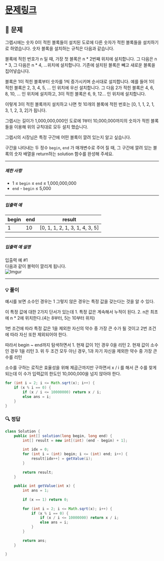 # [문제링크](https://school.programmers.co.kr/learn/courses/30/lessons/12923)

## 📝 문제

그렙시에는 숫자 0이 적힌 블록들이 설치된 도로에 다른 숫자가 적힌 블록들을 설치하기로 하였습니다. 숫자 블록을 설치하는 규칙은 다음과 같습니다.

블록에 적힌 번호가 n 일 때, 가장 첫 블록은 n * 2번째 위치에 설치합니다. 그 다음은 n * 3, 그 다음은 n * 4, ...위치에 설치합니다. 기존에 설치된 블록은 빼고 새로운 블록을 집어넣습니다.

블록은 1이 적힌 블록부터 숫자를 1씩 증가시키며 순서대로 설치합니다. 예를 들어 1이 적힌 블록은 2, 3, 4, 5, ... 인 위치에 우선 설치합니다. 그 다음 2가 적힌 블록은 4, 6, 8, 10, ... 인 위치에 설치하고, 3이 적힌 블록은 6, 9, 12... 인 위치에 설치합니다.

이렇게 3이 적힌 블록까지 설치하고 나면 첫 10개의 블록에 적힌 번호는 [0, 1, 1, 2, 1, 3, 1, 2, 3, 2]가 됩니다.

그렙시는 길이가 1,000,000,000인 도로에 1부터 10,000,000까지의 숫자가 적힌 블록들을 이용해 위의 규칙대로 모두 설치 했습니다.

그렙시의 시장님은 특정 구간에 어떤 블록이 깔려 있는지 알고 싶습니다.

구간을 나타내는 두 정수 `begin`, `end` 가 매개변수로 주어 질 때, 그 구간에 깔려 있는 블록의 숫자 배열을 return하는 solution 함수를 완성해 주세요.

---

##### 제한 사항

- 1 ≤ `begin` ≤ `end` ≤ 1,000,000,000
- `end` - `begin` ≤ 5,000

---

##### 입출력 예

|begin|end|result|
|---|---|---|
|1|10|[0, 1, 1, 2, 1, 3, 1, 4, 3, 5]|

---

##### 입출력 예 설명

입출력 예 #1  
다음과 같이 블럭이 깔리게 됩니다.  
![Imgur](https://i.imgur.com/OnAE846.png?1)

---

### 💡 풀이

예시를 보면 소수인 경우는 1 그렇지 않은 경우는 특정 값을 갖는다는 것을 알 수 있다.

이 특정 값에 대한 2가지 단서가 있는데
	1. 특정 값은 계속해서 누적이 된다.
	2. n은 최초에 n * 2에 위치한다.(4는 8부터, 5는 10부터 위치)

1번 조건에 따라 특정 값은 1을 제외한 자신의 약수 중 가장 큰 수가 될 것이고
2번 조건에 따라 자신 또한 제외되어야 한다.

따라서 begin ~ end까지 탐색하면서
	1. 현재 값이 1인 경우 0을 리턴
	2. 현재 값이 소수인 경우 1을 리턴
	3. 위 두 조건 모두 아닌 경우, 1과 자기 자신을 제외한 약수 중 가장 큰 수를 리턴

소수를 구하는 로직은 효율성을 위해 제곱근까지만 구하면서 x / i 를 해서 큰 수를 찾게 되는데 이 수가 입력값의 한도인 10,000,000을 넘지 않아야 한다.

```java
for (int i = 2; i <= Math.sqrt(x); i++) {
	if (x % i == 0) {
		if (x / i <= 10000000) return x / i;
		else ans = i;
	}
}
```



### 🔍 정답

```java
class Solution {
    public int[] solution(long begin, long end) {
        int[] result = new int[(int) (end - begin) + 1];
        
        int idx = 0;
        for (int i = (int) begin; i <= (int) end; i++) {
            result[idx++] = getValue(i);
        }
        
        return result;
    }
    
    public int getValue(int x) {
        int ans = 1;
        
        if (x == 1) return 0;
        
        for (int i = 2; i <= Math.sqrt(x); i++) {
            if (x % i == 0) {
                if (x / i <= 10000000) return x / i;
                else ans = i;
            }
        }
        
        return ans;
    }
    
}
```